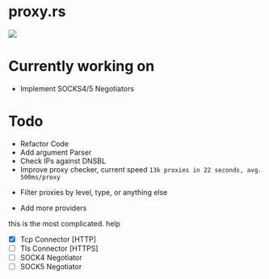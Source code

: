 # proxy.rs
![](https://i.ibb.co/Sw6ctWT/a.png)

# Currently working on 
- Implement SOCKS4/5 Negotiators

# Todo
- Refactor Code
- Add argument Parser
- Check IPs against DNSBL
- Improve proxy checker, current speed `13k proxies in 22 seconds, avg. 500ms/proxy`
+ Filter proxies by level, type, or anything else
- Add more providers

this is the most complicated. help
- [x] Tcp Connector [HTTP]
- [ ] Tls Connector [HTTPS]
- [ ] SOCK4 Negotiator
- [ ] SOCK5 Negotiator
